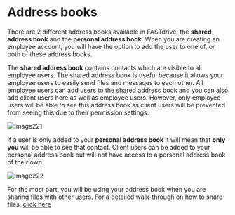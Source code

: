 # Address books

There are 2 different address books available in FASTdrive; the __shared address book__ and the __personal address book__. When you are creating an employee account, you will have the option to add the user to one of, or both of these address books.

The __shared address book__ contains contacts which are visible to all employee users. The shared address book is useful because it allows your employee users to easily send files and messages to each other. All employee users can add users to the shared address book and you can also add client users here as well as employee users. However, only employee users will be able to see this address book as client users will be prevented from seeing this due to their permission settings.

![Image221](files/Image221.png)

If a user is only added to your __personal address book__ it will mean that __only you__ will be able to see that contact. Client users can be added to your personal address book but will not have access to a personal address book of their own.

![Image222](files/Image222.png)

For the most part, you will be using your address book when you are sharing files with other users. For a detailed walk-through on how to
share files, [click here](https://docs.ukfast.co.uk/fastdrive/sharingfiles.html)

